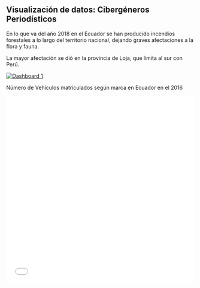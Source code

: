 ## Visualización de datos: Cibergéneros Periodísticos

En lo que va del año 2018 en el Ecuador se han producido incendios forestales a lo largo del territorio nacional, dejando graves afectaciones a la flora y fauna.

La mayor afectación se dió en la provincia de Loja, que limita al sur con Perú.
<div>
<div class='tableauPlaceholder' id='viz1539546912844' style='position: relative'><noscript><a href='#'><img alt='Dashboard 1 ' src='https:&#47;&#47;public.tableau.com&#47;static&#47;images&#47;In&#47;IncendiosForestales2018Ecuador&#47;Dashboard1&#47;1_rss.png' style='border: none' /></a></noscript><object class='tableauViz'  style='display:none;'><param name='host_url' value='https%3A%2F%2Fpublic.tableau.com%2F' /> <param name='embed_code_version' value='3' /> <param name='site_root' value='' /><param name='name' value='IncendiosForestales2018Ecuador&#47;Dashboard1' /><param name='tabs' value='no' /><param name='toolbar' value='yes' /><param name='static_image' value='https:&#47;&#47;public.tableau.com&#47;static&#47;images&#47;In&#47;IncendiosForestales2018Ecuador&#47;Dashboard1&#47;1.png' /> <param name='animate_transition' value='yes' /><param name='display_static_image' value='yes' /><param name='display_spinner' value='yes' /><param name='display_overlay' value='yes' /><param name='display_count' value='yes' /></object></div>                <script type='text/javascript'>                    var divElement = document.getElementById('viz1539546912844');                    var vizElement = divElement.getElementsByTagName('object')[0];                    vizElement.style.minWidth='420px';vizElement.style.maxWidth='650px';vizElement.style.width='100%';vizElement.style.minHeight='587px';vizElement.style.maxHeight='887px';vizElement.style.height=(divElement.offsetWidth*0.75)+'px';                    var scriptElement = document.createElement('script');                    scriptElement.src = 'https://public.tableau.com/javascripts/api/viz_v1.js';                    vizElement.parentNode.insertBefore(scriptElement, vizElement);                </script></div>               

Número de Vehículos matriculados según marca en Ecuador en el 2016

<iframe id="datawrapper-chart-ER5VF" src="//datawrapper.dwcdn.net/ER5VF/1/" scrolling="no" frameborder="0" allowtransparency="true" style="width: 0; min-width: 100% !important;" height="500"></iframe><script type="text/javascript">if("undefined"==typeof window.datawrapper)window.datawrapper={};window.datawrapper["ER5VF"]={},window.datawrapper["ER5VF"].embedDeltas={"100":635,"200":608,"300":554,"400":527,"500":527,"700":500,"800":500,"900":500,"1000":500},window.datawrapper["ER5VF"].iframe=document.getElementById("datawrapper-chart-ER5VF"),window.datawrapper["ER5VF"].iframe.style.height=window.datawrapper["ER5VF"].embedDeltas[Math.min(1e3,Math.max(100*Math.floor(window.datawrapper["ER5VF"].iframe.offsetWidth/100),100))]+"px",window.addEventListener("message",function(a){if("undefined"!=typeof a.data["datawrapper-height"])for(var b in a.data["datawrapper-height"])if("ER5VF"==b)window.datawrapper["ER5VF"].iframe.style.height=a.data["datawrapper-height"][b]+"px"});</script>

